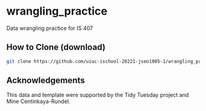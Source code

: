 # wrangling_practice
Data wrangling practice for IS 407

## How to Clone (download)

``` bash
git clone https://github.com/uiuc-ischool-20221-jseo1005-1/wrangling_practice
```

## Acknowledgements

This data and template were supported by the Tidy Tuesday project and Mine Centinkaya-Rundel.

